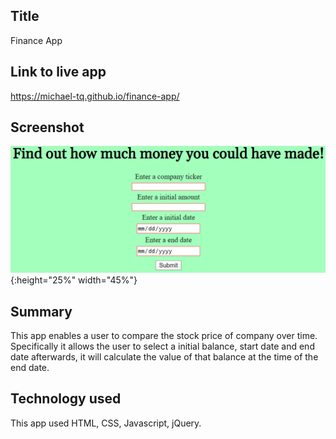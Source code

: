 ## Title
Finance App
## Link to live app
https://michael-tq.github.io/finance-app/
## Screenshot
![screenshot | 300x400](screenshot.PNG){:height="25%" width="45%"}
## Summary
This app enables a user to compare the stock price of company over time. Specifically it allows the user to select a initial balance, start 
date and end date afterwards, it will calculate the value of that balance at the time of the end date. 
## Technology used
This app used HTML, CSS, Javascript, jQuery.
